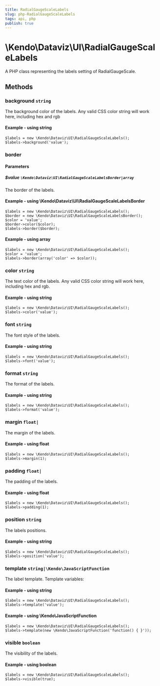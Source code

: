 ```yaml
---
title: RadialGaugeScaleLabels
slug: php-RadialGaugeScaleLabels
tags: api, php
publish: true
---
```


# \Kendo\Dataviz\UI\RadialGaugeScaleLabels

A PHP class representing the labels setting of RadialGaugeScale.


## Methods

### background `string`

The background color of the labels.
Any valid CSS color string will work here, including hex and rgb


#### Example - using string
    $labels = new \Kendo\Dataviz\UI\RadialGaugeScaleLabels();
    $labels->background('value');

### border

#### Parameters

##### $value `\Kendo\Dataviz\UI\RadialGaugeScaleLabelsBorder|array`

The border of the labels.


#### Example - using \Kendo\Dataviz\UI\RadialGaugeScaleLabelsBorder

    $labels = new \Kendo\Dataviz\UI\RadialGaugeScaleLabels();
    $border = new \Kendo\Dataviz\UI\RadialGaugeScaleLabelsBorder();
    $color = 'value';
    $border->color($color);
    $labels->border($border);

#### Example - using array

    $labels = new \Kendo\Dataviz\UI\RadialGaugeScaleLabels();
    $color = 'value';
    $labels->border(array('color' => $color));

### color `string`

The text color of the labels.
Any valid CSS color string will work here, including hex and rgb.


#### Example - using string
    $labels = new \Kendo\Dataviz\UI\RadialGaugeScaleLabels();
    $labels->color('value');

### font `string`

The font style of the labels.


#### Example - using string
    $labels = new \Kendo\Dataviz\UI\RadialGaugeScaleLabels();
    $labels->font('value');

### format `string`

The format of the labels.


#### Example - using string
    $labels = new \Kendo\Dataviz\UI\RadialGaugeScaleLabels();
    $labels->format('value');

### margin `float|`

The margin of the labels.


#### Example - using float
    $labels = new \Kendo\Dataviz\UI\RadialGaugeScaleLabels();
    $labels->margin(1);

### padding `float|`

The padding of the labels.


#### Example - using float
    $labels = new \Kendo\Dataviz\UI\RadialGaugeScaleLabels();
    $labels->padding(1);

### position `string`

The labels positions.


#### Example - using string
    $labels = new \Kendo\Dataviz\UI\RadialGaugeScaleLabels();
    $labels->position('value');

### template `string|\Kendo\JavaScriptFunction`

The label template.
Template variables:


#### Example - using string
    $labels = new \Kendo\Dataviz\UI\RadialGaugeScaleLabels();
    $labels->template('value');

#### Example - using \Kendo\JavaScriptFunction
    $labels = new \Kendo\Dataviz\UI\RadialGaugeScaleLabels();
    $labels->template(new \Kendo\JavaScriptFunction('function() { }'));

### visible `boolean`

The visibility of the labels.


#### Example - using boolean
    $labels = new \Kendo\Dataviz\UI\RadialGaugeScaleLabels();
    $labels->visible(true);

